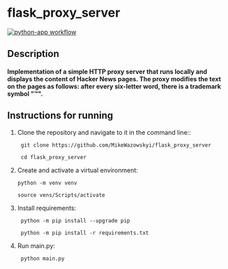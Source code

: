 # flask_proxy_server
[![python-app workflow](https://github.com/MikeWazowskyi/flask_proxy_server/actions/workflows/python-app.yml/badge.svg)](https://github.com/MikeWazowskyi/flask_proxy_server/actions/workflows/python-app.yml)
## Description

#### Implementation of a simple HTTP proxy server that runs locally and displays the content of Hacker News pages. The proxy modifies the text on the pages as follows: after every six-letter word, there is a trademark symbol "™".

## Instructions for running

1. Clone the repository and navigate to it in the command line::

    ``` git clone https://github.com/MikeWazowskyi/flask_proxy_server```

    ``` cd flask_proxy_server```

2. Create and activate a virtual environment:

    ```python -m venv venv```

    ```source vens/Scripts/activate```

3. Install requirements:

    ``` python -m pip install --upgrade pip```

    ``` python -m pip install -r requirements.txt```

4. Run main.py:

    ``` python main.py```
